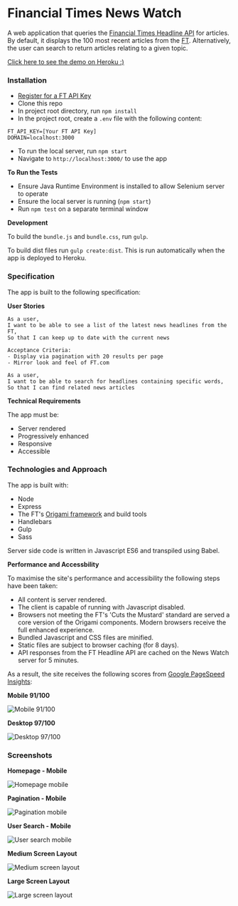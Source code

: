 # Financial Times News Watch

A web application that queries the [Financial Times Headline API](https://developer.ft.com/docs/license_quick_start/headlinelicense) for articles. By default, it displays the 100 most recent articles from the [FT](https://www.ft.com/?edition=uk). Alternatively, the user can search to return articles relating to a given topic.

[Click here to see the demo on Heroku :)](https://rkclark-ft-news-watch.herokuapp.com/)

### Installation

- [Register for a FT API Key](https://developer.ft.com/)
- Clone this repo
- In project root directory, run `npm install`
- In the project root, create a `.env` file with the following content:
```
FT_API_KEY=[Your FT API Key]
DOMAIN=localhost:3000
```
- To run the local server, run `npm start`
- Navigate to `http://localhost:3000/` to use the app

**To Run the Tests**

- Ensure Java Runtime Environment is installed to allow Selenium server to operate
- Ensure the local server is running (`npm start`)
- Run `npm test` on a separate terminal window


**Development**

To build the `bundle.js` and `bundle.css`, run `gulp`.

To build dist files run `gulp create:dist`. This is run automatically when the app is deployed to Heroku.

### Specification

The app is built to the following specification:

**User Stories**

```
As a user,
I want to be able to see a list of the latest news headlines from the FT,
So that I can keep up to date with the current news

Acceptance Criteria:
- Display via pagination with 20 results per page
- Mirror look and feel of FT.com
```

```
As a user,
I want to be able to search for headlines containing specific words,
So that I can find related news articles
```

**Technical Requirements**

The app must be:
- Server rendered
- Progressively enhanced
- Responsive
- Accessible

### Technologies and Approach

The app is built with:

- Node
- Express
- The FT's [Origami framework](http://origami.ft.com/) and build tools
- Handlebars
- Gulp
- Sass

Server side code is written in Javascript ES6 and transpiled using Babel.

**Performance and Accessbility**

To maximise the site's performance and accessibility the following steps have been taken:
- All content is server rendered.
- The client is capable of running with Javascript disabled.
- Browsers not meeting the FT's 'Cuts the Mustard' standard are served a core version of the Origami components. Modern browsers receive the full enhanced experience.
- Bundled Javascript and CSS files are minified.
- Static files are subject to browser caching (for 8 days).
- API responses from the FT Headline API are cached on the News Watch server for 5 minutes.

As a result, the site receives the following scores from [Google PageSpeed Insights](https://developers.google.com/speed/pagespeed/insights/):

**Mobile 91/100**

![Mobile 91/100](http://i.imgur.com/moKuX1R.png)

**Desktop 97/100**

![Desktop 97/100](http://i.imgur.com/vpoHC4u.png)

### Screenshots

**Homepage - Mobile**

![Homepage mobile](http://i.imgur.com/0XVYeYg.png)

**Pagination - Mobile**

![Pagination mobile](http://i.imgur.com/mxWs1NI.png)

**User Search - Mobile**

![User search mobile](http://i.imgur.com/5iAUkvq.png)

**Medium Screen Layout**

![Medium screen layout](http://i.imgur.com/ctKrGJe.png)

**Large Screen Layout**

![Large screen layout](http://i.imgur.com/wiKsMcV.png)
